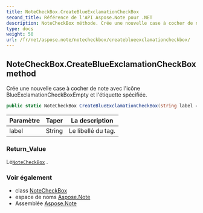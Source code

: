 ```yaml
---
title: NoteCheckBox.CreateBlueExclamationCheckBox
second_title: Référence de l'API Aspose.Note pour .NET
description: NoteCheckBox méthode. Crée une nouvelle case à cocher de note avec licône BlueExclamationCheckBoxEmpty et létiquette spécifiée.
type: docs
weight: 50
url: /fr/net/aspose.note/notecheckbox/createblueexclamationcheckbox/
---
```

## NoteCheckBox.CreateBlueExclamationCheckBox method

Crée une nouvelle case à cocher de note avec l'icône BlueExclamationCheckBoxEmpty et l'étiquette spécifiée.

```csharp
public static NoteCheckBox CreateBlueExclamationCheckBox(string label = "")
```

| Paramètre | Taper | La description |
| --- | --- | --- |
| label | String | Le libellé du tag. |

### Return_Value

Le[`NoteCheckBox`](../) .

### Voir également

* class [NoteCheckBox](../)
* espace de noms [Aspose.Note](../../notecheckbox/)
* Assemblée [Aspose.Note](../../../)


